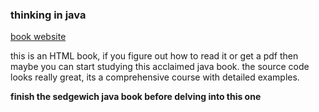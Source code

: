 ### thinking in java
[book website](http://www.mindviewinc.com/Books/)

this is an HTML book, if you figure out how to read it or get a pdf then maybe you can start studying this acclaimed java book. the source code looks really great, its a comprehensive course with detailed examples.

**finish the sedgewich java book before delving into this one**

